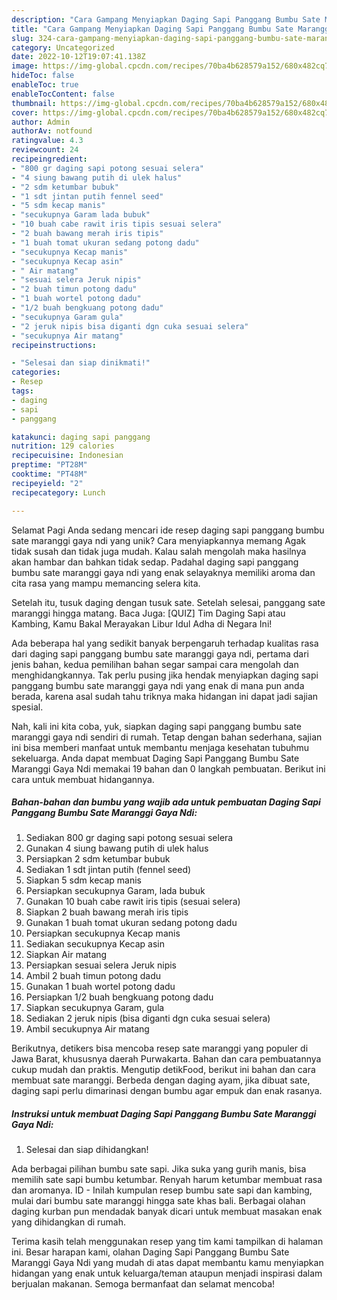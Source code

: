 ```yaml
---
description: "Cara Gampang Menyiapkan Daging Sapi Panggang Bumbu Sate Maranggi Gaya Ndi yang Lezat Sekali, Mantap"
title: "Cara Gampang Menyiapkan Daging Sapi Panggang Bumbu Sate Maranggi Gaya Ndi yang Lezat Sekali, Mantap"
slug: 324-cara-gampang-menyiapkan-daging-sapi-panggang-bumbu-sate-maranggi-gaya-ndi-yang-lezat-sekali-mantap
category: Uncategorized
date: 2022-10-12T19:07:41.138Z
image: https://img-global.cpcdn.com/recipes/70ba4b628579a152/680x482cq70/daging-sapi-panggang-bumbu-sate-maranggi-gaya-ndi-foto-resep-utama.jpg
hideToc: false
enableToc: true
enableTocContent: false
thumbnail: https://img-global.cpcdn.com/recipes/70ba4b628579a152/680x482cq70/daging-sapi-panggang-bumbu-sate-maranggi-gaya-ndi-foto-resep-utama.jpg
cover: https://img-global.cpcdn.com/recipes/70ba4b628579a152/680x482cq70/daging-sapi-panggang-bumbu-sate-maranggi-gaya-ndi-foto-resep-utama.jpg
author: Admin
authorAv: notfound
ratingvalue: 4.3
reviewcount: 24
recipeingredient:
- "800 gr daging sapi potong sesuai selera"
- "4 siung bawang putih di ulek halus"
- "2 sdm ketumbar bubuk"
- "1 sdt jintan putih fennel seed"
- "5 sdm kecap manis"
- "secukupnya Garam lada bubuk"
- "10 buah cabe rawit iris tipis sesuai selera"
- "2 buah bawang merah iris tipis"
- "1 buah tomat ukuran sedang potong dadu"
- "secukupnya Kecap manis"
- "secukupnya Kecap asin"
- " Air matang"
- "sesuai selera Jeruk nipis"
- "2 buah timun potong dadu"
- "1 buah wortel potong dadu"
- "1/2 buah bengkuang potong dadu"
- "secukupnya Garam gula"
- "2 jeruk nipis bisa diganti dgn cuka sesuai selera"
- "secukupnya Air matang"
recipeinstructions:

- "Selesai dan siap dinikmati!"
categories:
- Resep
tags:
- daging
- sapi
- panggang

katakunci: daging sapi panggang 
nutrition: 129 calories
recipecuisine: Indonesian
preptime: "PT28M"
cooktime: "PT48M"
recipeyield: "2"
recipecategory: Lunch

---
```



Selamat Pagi Anda sedang mencari ide resep daging sapi panggang bumbu sate maranggi gaya ndi yang unik? Cara menyiapkannya memang Agak tidak susah dan tidak juga mudah. Kalau salah mengolah maka hasilnya akan hambar dan bahkan tidak sedap. Padahal daging sapi panggang bumbu sate maranggi gaya ndi yang enak selayaknya memiliki aroma dan cita rasa yang mampu memancing selera kita.


Setelah itu, tusuk daging dengan tusuk sate. Setelah selesai, panggang sate maranggi hingga matang. Baca Juga: [QUIZ] Tim Daging Sapi atau Kambing, Kamu Bakal Merayakan Libur Idul Adha di Negara Ini!

Ada beberapa hal yang sedikit banyak berpengaruh terhadap kualitas rasa dari daging sapi panggang bumbu sate maranggi gaya ndi, pertama dari jenis bahan, kedua pemilihan bahan segar sampai cara mengolah dan menghidangkannya. Tak perlu pusing jika hendak menyiapkan daging sapi panggang bumbu sate maranggi gaya ndi yang enak di mana pun anda berada, karena asal sudah tahu triknya maka hidangan ini dapat jadi sajian spesial.


Nah, kali ini kita coba, yuk, siapkan daging sapi panggang bumbu sate maranggi gaya ndi sendiri di rumah. Tetap dengan bahan sederhana, sajian ini bisa memberi manfaat untuk membantu menjaga kesehatan tubuhmu sekeluarga. Anda dapat membuat Daging Sapi Panggang Bumbu Sate Maranggi Gaya Ndi memakai 19 bahan dan 0 langkah pembuatan. Berikut ini cara untuk membuat hidangannya.

<!--inarticleads1-->

##### Bahan-bahan dan bumbu yang wajib ada untuk pembuatan Daging Sapi Panggang Bumbu Sate Maranggi Gaya Ndi:

1. Sediakan 800 gr daging sapi potong sesuai selera
1. Gunakan 4 siung bawang putih di ulek halus
1. Persiapkan 2 sdm ketumbar bubuk
1. Sediakan 1 sdt jintan putih (fennel seed)
1. Siapkan 5 sdm kecap manis
1. Persiapkan secukupnya Garam, lada bubuk
1. Gunakan 10 buah cabe rawit iris tipis (sesuai selera)
1. Siapkan 2 buah bawang merah iris tipis
1. Gunakan 1 buah tomat ukuran sedang potong dadu
1. Persiapkan secukupnya Kecap manis
1. Sediakan secukupnya Kecap asin
1. Siapkan  Air matang
1. Persiapkan sesuai selera Jeruk nipis
1. Ambil 2 buah timun potong dadu
1. Gunakan 1 buah wortel potong dadu
1. Persiapkan 1/2 buah bengkuang potong dadu
1. Siapkan secukupnya Garam, gula
1. Sediakan 2 jeruk nipis (bisa diganti dgn cuka sesuai selera)
1. Ambil secukupnya Air matang


Berikutnya, detikers bisa mencoba resep sate maranggi yang populer di Jawa Barat, khususnya daerah Purwakarta. Bahan dan cara pembuatannya cukup mudah dan praktis. Mengutip detikFood, berikut ini bahan dan cara membuat sate maranggi. Berbeda dengan daging ayam, jika dibuat sate, daging sapi perlu dimarinasi dengan bumbu agar empuk dan enak rasanya. 

<!--inarticleads2-->

##### Instruksi untuk membuat Daging Sapi Panggang Bumbu Sate Maranggi Gaya Ndi:


1. Selesai dan siap dihidangkan!

Ada berbagai pilihan bumbu sate sapi. Jika suka yang gurih manis, bisa memilih sate sapi bumbu ketumbar. Renyah harum ketumbar membuat rasa dan aromanya. ID - Inilah kumpulan resep bumbu sate sapi dan kambing, mulai dari bumbu sate maranggi hingga sate khas bali. Berbagai olahan daging kurban pun mendadak banyak dicari untuk membuat masakan enak yang dihidangkan di rumah. 

Terima kasih telah menggunakan resep yang tim kami tampilkan di halaman ini. Besar harapan kami, olahan Daging Sapi Panggang Bumbu Sate Maranggi Gaya Ndi yang mudah di atas dapat membantu kamu menyiapkan hidangan yang enak untuk keluarga/teman ataupun menjadi inspirasi dalam berjualan makanan. Semoga bermanfaat dan selamat mencoba!
